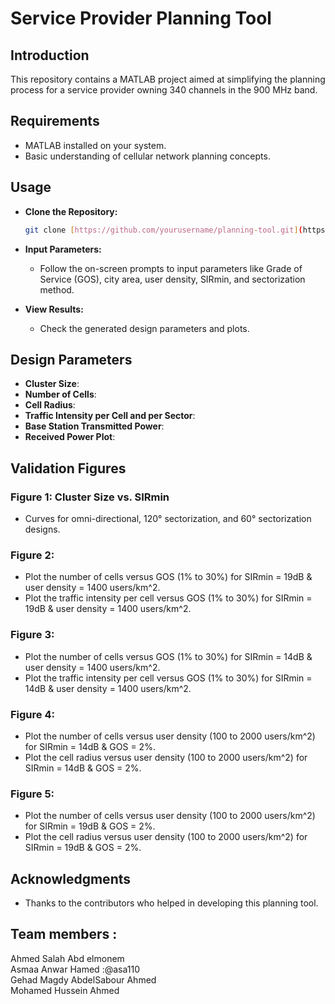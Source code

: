 # Service Provider Planning Tool

## Introduction
This repository contains a MATLAB project aimed at simplifying the planning process for a service provider owning 340 channels in the 900 MHz band.

## Requirements
- MATLAB installed on your system.
- Basic understanding of cellular network planning concepts.

## Usage

- **Clone the Repository:**
    ```bash
    git clone [https://github.com/yourusername/planning-tool.git](https://github.com/Ahmed-Salah-312/Wireless-Communication-Networks)
    ```

- **Input Parameters:**
    - Follow the on-screen prompts to input parameters like Grade of Service (GOS), city area, user density, SIRmin, and sectorization method.

- **View Results:**
    - Check the generated design parameters and plots.

## Design Parameters

- **Cluster Size**: 
- **Number of Cells**: 
- **Cell Radius**: 
- **Traffic Intensity per Cell and per Sector**: 
- **Base Station Transmitted Power**: 
- **Received Power Plot**: 

## Validation Figures

### Figure 1: Cluster Size vs. SIRmin
- Curves for omni-directional, 120° sectorization, and 60° sectorization designs.

### Figure 2: 
- Plot the number of cells versus GOS (1% to 30%) for SIRmin = 19dB & user density = 1400 users/km^2.
- Plot the traffic intensity per cell versus GOS (1% to 30%) for SIRmin = 19dB & user density = 1400 users/km^2.

### Figure 3: 
- Plot the number of cells versus GOS (1% to 30%) for SIRmin = 14dB & user density = 1400 users/km^2.
- Plot the traffic intensity per cell versus GOS (1% to 30%) for SIRmin = 14dB & user density = 1400 users/km^2.

### Figure 4: 
- Plot the number of cells versus user density (100 to 2000 users/km^2) for SIRmin = 14dB & GOS = 2%.
- Plot the cell radius versus user density (100 to 2000 users/km^2) for SIRmin = 14dB & GOS = 2%.

### Figure 5: 
- Plot the number of cells versus user density (100 to 2000 users/km^2) for SIRmin = 19dB & GOS = 2%.
- Plot the cell radius versus user density (100 to 2000 users/km^2) for SIRmin = 19dB & GOS = 2%.


## Acknowledgments

- Thanks to the contributors who helped in developing this planning tool.

## Team members :
Ahmed Salah Abd elmonem                          
Asmaa Anwar Hamed  :@asa110   
Gehad Magdy AbdelSabour Ahmed                      
Mohamed Hussein Ahmed 
